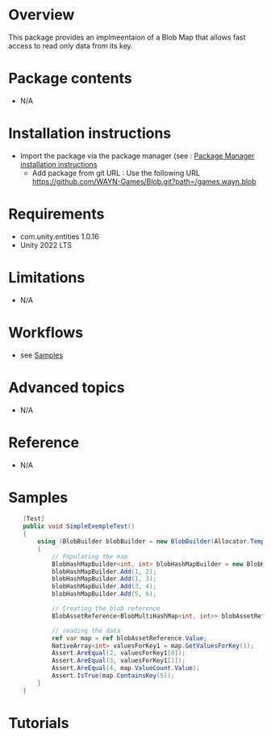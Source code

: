 # Overview

This package provides an implmeentaion of a Blob Map that allows fast access to read only data from its key.

# Package contents
* N/A
# Installation instructions
* Import the package via the package manager (see :  [Package Manager installation instructions](https://docs.unity3d.com/Manual/upm-ui-actions.html)
  * Add package from git URL : Use the following URL https://github.com/WAYN-Games/Blob.git?path=/games.wayn.blob 
# Requirements
* com.unity.entities 1.0.16
* Unity 2022 LTS
# Limitations
* N/A
# Workflows
* see [Samples](#Samples)
# Advanced topics
* N/A
# Reference
* N/A
# Samples

```cs
	[Test]
    public void SimpleExempleTest()
    {
        using (BlobBuilder blobBuilder = new BlobBuilder(Allocator.Temp))
        {
            // Populating the map
            BlobHashMapBuilder<int, int> blobHashMapBuilder = new BlobHashMapBuilder<int, int>(blobBuilder);
            blobHashMapBuilder.Add(1, 2);
            blobHashMapBuilder.Add(1, 3);
            blobHashMapBuilder.Add(3, 4);
            blobHashMapBuilder.Add(5, 6);

            // Creating the blob reference
            BlobAssetReference<BlobMultiHashMap<int, int>> blobAssetReference = blobHashMapBuilder.CreateBlobAssetReference(Allocator.Temp);

            // reading the data
            ref var map = ref blobAssetReference.Value;
            NativeArray<int> valuesForKey1 = map.GetValuesForKey(1);    // The blobmap can contain multiple values for the same key
            Assert.AreEqual(2, valuesForKey1[0]);                       // Check that the first value for the key is the expected one
            Assert.AreEqual(3, valuesForKey1[1]);                       // Check that the second value for the key is the expected one
            Assert.AreEqual(4, map.ValueCount.Value);                   // Check that the blob asset contains the expected number of values
            Assert.IsTrue(map.ContainsKey(5));                          // Check that the blob asset contains at least one value for key 5
        }
    }
```

# Tutorials